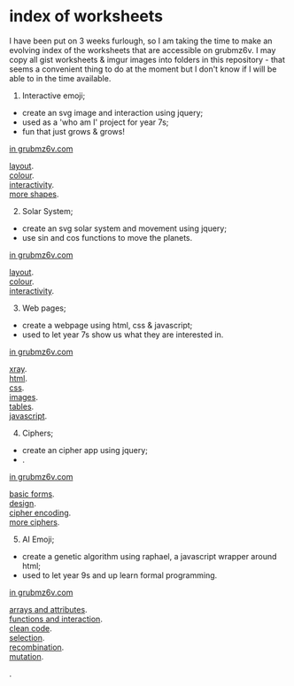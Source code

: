 
# index of worksheets

I have been put on 3 weeks furlough, so I am taking the time to make an evolving index of the worksheets that are accessible on grubmz6v. I may copy all gist worksheets & imgur images into folders in this repository - that seems a convenient thing to do at the moment but I don't know if I will be able to in the time available.


1. Interactive emoji;   
* create an svg image and interaction using jquery;
* used as a 'who am I' project for year 7s;   
* fun that just grows & grows!      

[in grubmz6v.com](https://www.grubmz6v.com/emoji.html)

[layout](https://gist.github.com/JohnReeves/959dec6ce712095bdfd8f8f0893d7a28).  
[colour](https://gist.github.com/JohnReeves/0cdfb7540e505fda35474e433749ec6a).  
[interactivity](https://gist.github.com/JohnReeves/75d62261dfb68fdbf4d57fd0872f33bc).  
[more shapes](https://gist.github.com/JohnReeves/fd4028c0a18cbdbec468b4dbb8a08de9).  

2. Solar System;   
* create an svg solar system and movement using jquery;
* use sin and cos functions to move the planets.        

[in grubmz6v.com](https://www.grubmz6v.com/planets.html)

[layout](https://gist.github.com/JohnReeves/c4234b595287f03868e9).  
[colour](https://gist.github.com/JohnReeves/d9da2ecdcdbca76d56bf).  
[interactivity](https://gist.github.com/JohnReeves/e3bf4b923767c224aebd).  

3. Web pages;   
* create a webpage using html, css & javascript;
* used to let year 7s show us what they are interested in.        

[in grubmz6v.com](https://www.grubmz6v.com/websites.html)

[xray](https://gist.github.com/JohnReeves/ac412b51c9a226f475a2).  
[html](https://gist.github.com/JohnReeves/98dd5d244a772d126efb).  
[css](https://gist.github.com/JohnReeves/b63df8a0015962aea7bd).  
[images](https://gist.github.com/JohnReeves/a6b5188ff61187ef58bc).  
[tables](https://gist.github.com/JohnReeves/3479816c4653938cbb4a).  
[javascript](#).  

4. Ciphers;   
* create an cipher app using jquery;
* .        

[in grubmz6v.com](https://www.grubmz6v.com/ciphers.html)

[basic forms](https://gist.github.com/JohnReeves/ac2e9787b1976b9a1b1b346f7090e430).  
[design](https://gist.github.com/JohnReeves/fb54cb292d6ec92e1c3ffe06f77e706d).  
[cipher encoding](https://gist.github.com/JohnReeves/c4d8e6c40942e3b68f41cd834a5e5eb9).  
[more ciphers](https://gist.github.com/JohnReeves/8d2b6dffb5a3e589c6ddb2a37cae880d).  

5. AI Emoji;   
* create a  genetic algorithm using raphael, a javascript wrapper around html;
* used to let year 9s and up learn formal programming.        

[in grubmz6v.com](https://www.grubmz6v.com/genetics.html)

[arrays and attributes](https://gist.github.com/JohnReeves/93f402342f3286dabe38).  
[functions and interaction](https://gist.github.com/JohnReeves/4712ed9611f362e08c16).  
[clean code](https://gist.github.com/JohnReeves/4cdbccd8cdf09b7880d4).  
[selection](https://gist.github.com/JohnReeves/0af44a7cae57bab7ec00).  
[recombination](https://gist.github.com/JohnReeves/c452b522d19dfdab8851).  
[mutation](https://gist.github.com/JohnReeves/a38fdf2851ec8bf488ad).  

.
